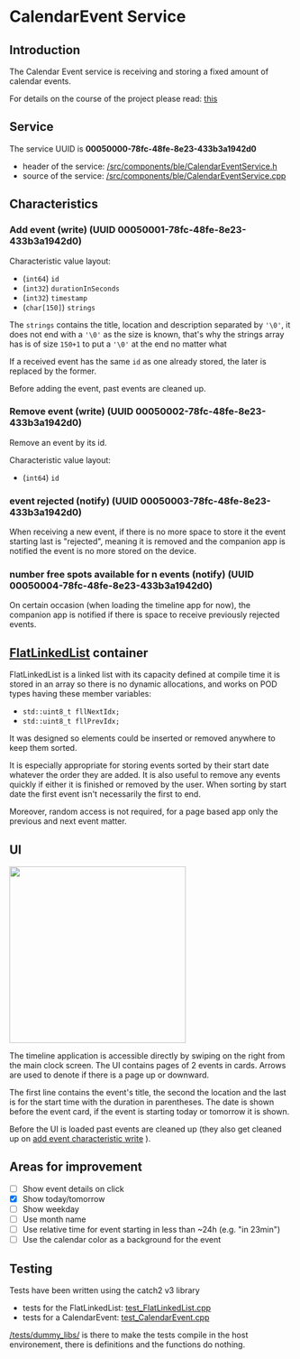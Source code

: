 # CalendarEvent Service

## Introduction

The Calendar Event service is receiving and storing a fixed amount of calendar events.

For details on the course of the project please read: [this](https://github.com/FederAndInk/my_projects/blob/main/infinitime_calendar_events.md)

## Service

The service UUID is **00050000-78fc-48fe-8e23-433b3a1942d0**

- header of the service: [/src/components/ble/CalendarEventService.h](/src/components/ble/CalendarEventService.h)
- source of the service: [/src/components/ble/CalendarEventService.cpp](/src/components/ble/CalendarEventService.cpp)

## Characteristics

### Add event (write) (UUID 00050001-78fc-48fe-8e23-433b3a1942d0)

Characteristic value layout:

- (`int64`) `id`
- (`int32`) `durationInSeconds`
- (`int32`) `timestamp`
- (`char[150]`) `strings`

The `strings` contains the title, location and description separated by `'\0'`,
it does not end with a `'\0'` as the size is known,
that's why the strings array has is of size `150+1` to put a `'\0'` at the end no matter what

If a received event has the same `id` as one already stored, the later is replaced by the former.

Before adding the event, past events are cleaned up.

### Remove event (write) (UUID 00050002-78fc-48fe-8e23-433b3a1942d0)

Remove an event by its id.

Characteristic value layout:

- (`int64`) `id`

### event rejected (notify) (UUID 00050003-78fc-48fe-8e23-433b3a1942d0)

When receiving a new event, if there is no more space to store it the event starting last is "rejected",
meaning it is removed and the companion app is notified the event is no more stored on the device.

### number free spots available for n events (notify) (UUID 00050004-78fc-48fe-8e23-433b3a1942d0)

On certain occasion (when loading the timeline app for now), the companion app is notified if there is
space to receive previously rejected events.

## [FlatLinkedList](/src/FlatLinkedList.h) container

FlatLinkedList is a linked list with its capacity defined at compile time
it is stored in an array so there is no dynamic allocations, and works on POD types having these member variables:

- `std::uint8_t fllNextIdx;`
- `std::uint8_t fllPrevIdx;`

It was designed so elements could be inserted or removed anywhere to keep them sorted.

It is especially appropriate for storing events sorted by their start date whatever the order they are added.
It is also useful to remove any events quickly if either it is finished or removed by the user.
When sorting by start date the first event isn't necessarily the first to end.

Moreover, random access is not required, for a page based app only the previous and next event matter.

## UI

<img src="ui/timeline_app.gif" width="313"/>

The timeline application is accessible directly by swiping on the right from the main clock screen.
The UI contains pages of 2 events in cards. Arrows are used to denote if there is a page up or downward.

The first line contains the event's title, the second the location and the last is for the start time with the duration in parentheses.
The date is shown before the event card, if the event is starting today or tomorrow it is shown.

Before the UI is loaded past events are cleaned up (they also get cleaned up on [add event characteristic write](#add-event-write-uuid-00050001-78fc-48fe-8e23-433b3a1942d0) ).

## Areas for improvement

- [ ] Show event details on click
- [x] Show today/tomorrow
- [ ] Show weekday
- [ ] Use month name
- [ ] Use relative time for event starting in less than ~24h (e.g. "in 23min")
- [ ] Use the calendar color as a background for the event

## Testing

Tests have been written using the catch2 v3 library

- tests for the FlatLinkedList: [test_FlatLinkedList.cpp](/tests/test_FlatLinkedList.cpp)
- tests for a CalendarEvent: [test_CalendarEvent.cpp](/tests/test_CalendarEvent.cpp)

[/tests/dummy_libs/](/tests/dummy_libs/) is there to make the tests compile in the host environement,
there is definitions and the functions do nothing.
